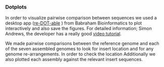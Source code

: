 ### Dotplots
In order to visualize pairwise comparison between sequences we used a desktop app ([re-DOT-able](https://www.bioinformatics.babraham.ac.uk/projects/redotable/) ) from Babraham Bioinformatics to plot  interactively and also save the figures. For detailed information; Simon Andrews, the developer has a really good [video tutorial](https://www.youtube.com/watch?v=qPxl2hflG9Q&feature=emb_logo).

We made pairwise comparisons between the reference genome and each of the seven assembled genomes to look for insert location and for any genome re-arrangements. In order to check the location Additionally we also plotted each assembly against the relevant insert sequences.
